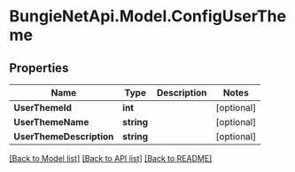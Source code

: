 # BungieNetApi.Model.ConfigUserTheme
## Properties

Name | Type | Description | Notes
------------ | ------------- | ------------- | -------------
**UserThemeId** | **int** |  | [optional] 
**UserThemeName** | **string** |  | [optional] 
**UserThemeDescription** | **string** |  | [optional] 

[[Back to Model list]](../README.md#documentation-for-models) [[Back to API list]](../README.md#documentation-for-api-endpoints) [[Back to README]](../README.md)

